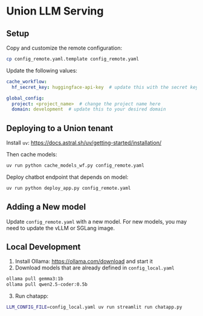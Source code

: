 # Union LLM Serving

## Setup

Copy and customize the remote configuration:

```bash
cp config_remote.yaml.template config_remote.yaml
```

Update the following values:

```yaml
cache_workflow:
  hf_secret_key: huggingface-api-key  # update this with the secret key for your huggingface api key

global_config:
  project: <project_name>  # change the project name here
  domain: development  # update this to your desired domain
```

## Deploying to a Union tenant

Install `uv`: https://docs.astral.sh/uv/getting-started/installation/

Then cache models:

```bash
uv run python cache_models_wf.py config_remote.yaml
```

Deploy chatbot endpoint that depends on model:

```bash
uv run python deploy_app.py config_remote.yaml
```

## Adding a New model

Update `config_remote.yaml` with a new model. For new models, you may need to update the vLLM or SGLang image.

## Local Development

1. Install Ollama: https://ollama.com/download and start it
2. Download models that are already defined in `config_local.yaml`

```bash
ollama pull gemma3:1b
ollama pull qwen2.5-coder:0.5b
```

3. Run chatapp:

```bash
LLM_CONFIG_FILE=config_local.yaml uv run streamlit run chatapp.py
```
